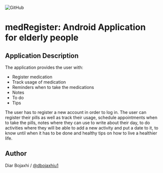 ![GitHub](https://img.shields.io/github/license/dbojaxhiu1/medRegister)


# medRegister: Android Application for elderly people

## Application Description

The application provides the user with:

* Register medication
* Track usage of medication
* Reminders when to take the medications
* Notes
* To do
* Tips

The user has to register a new account in order to log in. The user can register their pills as well as track their usage, schedule appointments when to take the pills, notes where they can use to write about their day, to do activities where they will be able to add a new activity and put a date to it, to know until when it has to be done and healthy tips on how to live a healthier life.

## Author
Diar Bojaxhi / [@dbojaxhiu1](https://github.com/dbojaxhiu1)
